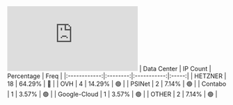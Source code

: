![Diagramm](https://github.com/obajay/StateSync-snapshots/blob/main/Projects/Dora/1/README.md)
| Data Center | IP Count | Percentage | Freq |
|:------------:|:--------:|:-----------:|:-----:|
| HETZNER | 18 | 64.29% | 🔴 |
| OVH | 4 | 14.29% | 🟢 |
| PSINet | 2 | 7.14% | 🟢 |
| Contabo | 1 | 3.57% | 🟢 |
| Google-Cloud | 1 | 3.57% | 🟢 |
| OTHER | 2 | 7.14% | 🟢 |